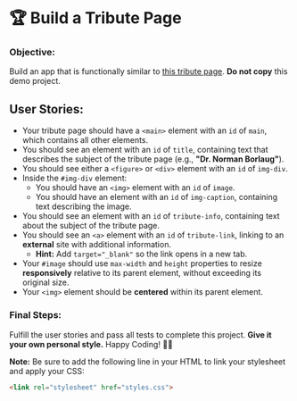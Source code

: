 # 🏆 Build a Tribute Page

### **Objective:**
Build an app that is functionally similar to [this tribute page](https://tribute-page.freecodecamp.rocks). **Do not copy** this demo project.

## **User Stories:**

- Your tribute page should have a `<main>` element with an `id` of `main`, which contains all other elements.
- You should see an element with an `id` of `title`, containing text that describes the subject of the tribute page (e.g., **"Dr. Norman Borlaug"**).
- You should see either a `<figure>` or `<div>` element with an `id` of `img-div`.
- Inside the `#img-div` element:
  - You should have an `<img>` element with an `id` of `image`.
  - You should have an element with an `id` of `img-caption`, containing text describing the image.
- You should see an element with an `id` of `tribute-info`, containing text about the subject of the tribute page.
- You should see an `<a>` element with an `id` of `tribute-link`, linking to an **external** site with additional information.
  - **Hint:** Add `target="_blank"` so the link opens in a new tab.
- Your `#image` should use `max-width` and `height` properties to resize **responsively** relative to its parent element, without exceeding its original size.
- Your `<img>` element should be **centered** within its parent element.

### **Final Steps:**
Fulfill the user stories and pass all tests to complete this project. **Give it your own personal style.** Happy Coding! 🎨🚀

**Note:** Be sure to add the following line in your HTML to link your stylesheet and apply your CSS:
```html
<link rel="stylesheet" href="styles.css">
